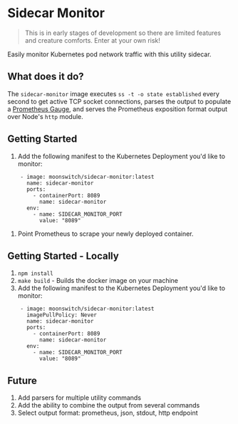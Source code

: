 # Sidecar Monitor

> This is in early stages of development so there are limited features and creature comforts. Enter at your own risk!

Easily monitor Kubernetes pod network traffic with this utility sidecar.

## What does it do?

The `sidecar-monitor` image executes `ss -t -o state established` every second to get active TCP socket connections, parses the output to populate a [Prometheus Gauge](https://github.com/siimon/prom-client#gauge), and serves the Prometheus exposition format output over Node's `http` module.

## Getting Started

1. Add the following manifest to the Kubernetes Deployment you'd like to monitor:
```
    - image: moonswitch/sidecar-monitor:latest
      name: sidecar-monitor
      ports:
        - containerPort: 8089
          name: sidecar-monitor
      env:
        - name: SIDECAR_MONITOR_PORT
          value: "8089"
```
1. Point Prometheus to scrape your newly deployed container.

## Getting Started - Locally

1. `npm install`
1. `make build` - Builds the docker image on your machine
1. Add the following manifest to the Kubernetes Deployment you'd like to monitor:
```
    - image: moonswitch/sidecar-monitor:latest
      imagePullPolicy: Never
      name: sidecar-monitor
      ports:
        - containerPort: 8089
          name: sidecar-monitor
      env:
        - name: SIDECAR_MONITOR_PORT
          value: "8089"
```

## Future

1. Add parsers for multiple utility commands
1. Add the ability to combine the output from several commands
1. Select output format: prometheus, json, stdout, http endpoint
